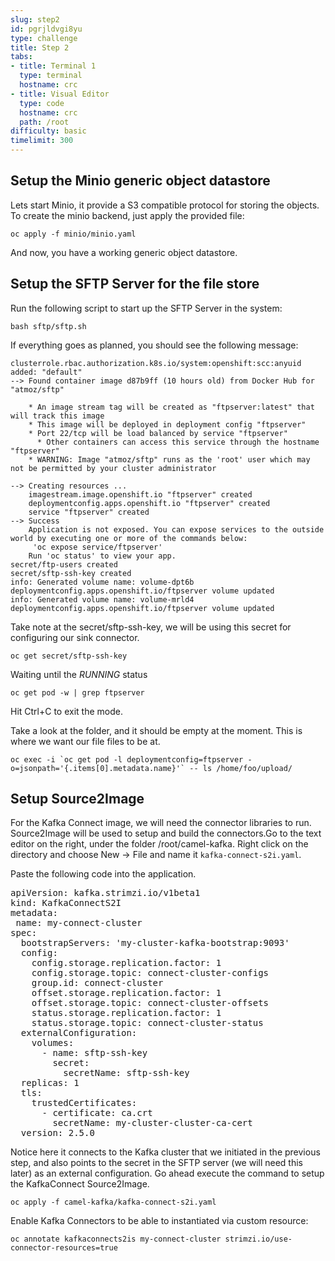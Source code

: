 ```yaml
---
slug: step2
id: pgrjldvgi8yu
type: challenge
title: Step 2
tabs:
- title: Terminal 1
  type: terminal
  hostname: crc
- title: Visual Editor
  type: code
  hostname: crc
  path: /root
difficulty: basic
timelimit: 300
---
```

## Setup the Minio generic object datastore

Lets start Minio, it provide a S3 compatible protocol for storing the objects.
To create the minio backend, just apply the provided file:

```
oc apply -f minio/minio.yaml
```

And now, you have a working generic object datastore.


## Setup the SFTP Server for the file store

Run the following script to start up the SFTP Server in the system:

```
bash sftp/sftp.sh
```

If everything goes as planned, you should see the following message:
```
clusterrole.rbac.authorization.k8s.io/system:openshift:scc:anyuid added: "default"
--> Found container image d87b9ff (10 hours old) from Docker Hub for "atmoz/sftp"

    * An image stream tag will be created as "ftpserver:latest" that will track this image
    * This image will be deployed in deployment config "ftpserver"
    * Port 22/tcp will be load balanced by service "ftpserver"
      * Other containers can access this service through the hostname "ftpserver"
    * WARNING: Image "atmoz/sftp" runs as the 'root' user which may not be permitted by your cluster administrator

--> Creating resources ...
    imagestream.image.openshift.io "ftpserver" created
    deploymentconfig.apps.openshift.io "ftpserver" created
    service "ftpserver" created
--> Success
    Application is not exposed. You can expose services to the outside world by executing one or more of the commands below:
     'oc expose service/ftpserver'
    Run 'oc status' to view your app.
secret/ftp-users created
secret/sftp-ssh-key created
info: Generated volume name: volume-dpt6b
deploymentconfig.apps.openshift.io/ftpserver volume updated
info: Generated volume name: volume-mrld4
deploymentconfig.apps.openshift.io/ftpserver volume updated
```

Take note at the secret/sftp-ssh-key, we will be using this secret for configuring our sink connector.

```
oc get secret/sftp-ssh-key
```

Waiting until the _RUNNING_ status

```
oc get pod -w | grep ftpserver
```

Hit Ctrl+C to exit the mode.

Take a look at the folder, and it should be empty at the moment. This is where we want our file files to be at.

```
oc exec -i `oc get pod -l deploymentconfig=ftpserver -o=jsonpath='{.items[0].metadata.name}'` -- ls /home/foo/upload/
```


## Setup Source2Image

For the Kafka Connect image, we will need the connector libraries to run.
Source2Image will be used to setup and build the connectors.Go to the text editor on the right, under the folder /root/camel-kafka. Right click on the directory and choose New -> File and name it `kafka-connect-s2i.yaml`.

Paste the following code into the application.

<pre class="file" data-filename="kafka-connect-s2i.yaml" data-target="replace">
apiVersion: kafka.strimzi.io/v1beta1
kind: KafkaConnectS2I
metadata:
 name: my-connect-cluster
spec:
  bootstrapServers: 'my-cluster-kafka-bootstrap:9093'
  config:
    config.storage.replication.factor: 1
    config.storage.topic: connect-cluster-configs
    group.id: connect-cluster
    offset.storage.replication.factor: 1
    offset.storage.topic: connect-cluster-offsets
    status.storage.replication.factor: 1
    status.storage.topic: connect-cluster-status
  externalConfiguration:
    volumes:
      - name: sftp-ssh-key
        secret:
          secretName: sftp-ssh-key
  replicas: 1
  tls:
    trustedCertificates:
      - certificate: ca.crt
        secretName: my-cluster-cluster-ca-cert
  version: 2.5.0
</pre>

Notice here it connects to the Kafka cluster that we initiated in the previous step, and also points to the secret in the SFTP server (we will need this later) as an external configuration. Go ahead execute the command to setup the KafkaConnect Source2Image.

```
oc apply -f camel-kafka/kafka-connect-s2i.yaml
```


Enable Kafka Connectors to be able to instantiated via custom resource:
```
oc annotate kafkaconnects2is my-connect-cluster strimzi.io/use-connector-resources=true
```
